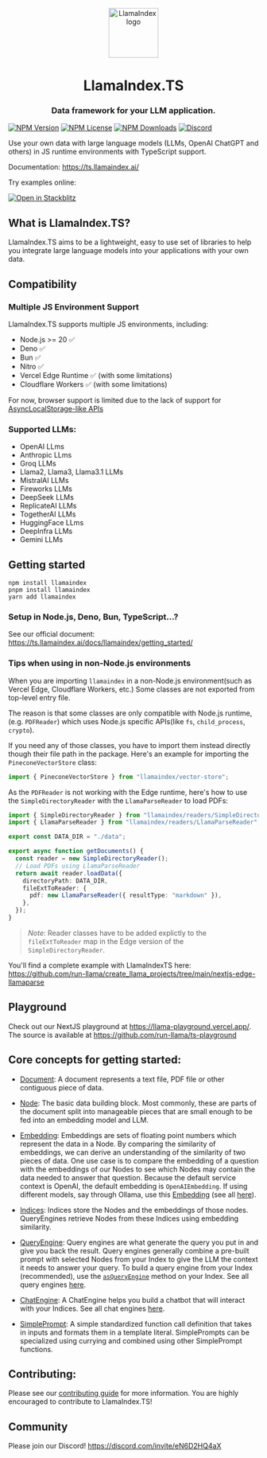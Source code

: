 <p align="center">
  <img height="100" width="100" alt="LlamaIndex logo" src="https://ts.llamaindex.ai/square.svg" />
</p>
<h1 align="center">LlamaIndex.TS</h1>
<h3 align="center">
  Data framework for your LLM application.
</h3>

[![NPM Version](https://img.shields.io/npm/v/llamaindex)](https://www.npmjs.com/package/llamaindex)
[![NPM License](https://img.shields.io/npm/l/llamaindex)](https://www.npmjs.com/package/llamaindex)
[![NPM Downloads](https://img.shields.io/npm/dm/llamaindex)](https://www.npmjs.com/package/llamaindex)
[![Discord](https://img.shields.io/discord/1059199217496772688)](https://discord.com/invite/eN6D2HQ4aX)

Use your own data with large language models (LLMs, OpenAI ChatGPT and others) in JS runtime environments with TypeScript support.

Documentation: https://ts.llamaindex.ai/

Try examples online:

[![Open in Stackblitz](https://developer.stackblitz.com/img/open_in_stackblitz.svg)](https://stackblitz.com/github/run-llama/LlamaIndexTS/tree/main/examples)

## What is LlamaIndex.TS?

LlamaIndex.TS aims to be a lightweight, easy to use set of libraries to help you integrate large language models into your applications with your own data.

## Compatibility

### Multiple JS Environment Support

LlamaIndex.TS supports multiple JS environments, including:

- Node.js >= 20 ✅
- Deno ✅
- Bun ✅
- Nitro ✅
- Vercel Edge Runtime ✅ (with some limitations)
- Cloudflare Workers ✅ (with some limitations)

For now, browser support is limited due to the lack of support for [AsyncLocalStorage-like APIs](https://github.com/tc39/proposal-async-context)

### Supported LLMs:

- OpenAI LLms
- Anthropic LLms
- Groq LLMs
- Llama2, Llama3, Llama3.1 LLMs
- MistralAI LLMs
- Fireworks LLMs
- DeepSeek LLMs
- ReplicateAI LLMs
- TogetherAI LLMs
- HuggingFace LLms
- DeepInfra LLMs
- Gemini LLMs

## Getting started

```shell
npm install llamaindex
pnpm install llamaindex
yarn add llamaindex
```

### Setup in Node.js, Deno, Bun, TypeScript...?

See our official document: <https://ts.llamaindex.ai/docs/llamaindex/getting_started/>

### Tips when using in non-Node.js environments

When you are importing `llamaindex` in a non-Node.js environment(such as Vercel Edge, Cloudflare Workers, etc.)
Some classes are not exported from top-level entry file.

The reason is that some classes are only compatible with Node.js runtime,(e.g. `PDFReader`) which uses Node.js specific APIs(like `fs`, `child_process`, `crypto`).

If you need any of those classes, you have to import them instead directly though their file path in the package.
Here's an example for importing the `PineconeVectorStore` class:

```typescript
import { PineconeVectorStore } from "llamaindex/vector-store";
```

As the `PDFReader` is not working with the Edge runtime, here's how to use the `SimpleDirectoryReader` with the `LlamaParseReader` to load PDFs:

```typescript
import { SimpleDirectoryReader } from "llamaindex/readers/SimpleDirectoryReader";
import { LlamaParseReader } from "llamaindex/readers/LlamaParseReader";

export const DATA_DIR = "./data";

export async function getDocuments() {
  const reader = new SimpleDirectoryReader();
  // Load PDFs using LlamaParseReader
  return await reader.loadData({
    directoryPath: DATA_DIR,
    fileExtToReader: {
      pdf: new LlamaParseReader({ resultType: "markdown" }),
    },
  });
}
```

> _Note_: Reader classes have to be added explictly to the `fileExtToReader` map in the Edge version of the `SimpleDirectoryReader`.

You'll find a complete example with LlamaIndexTS here: https://github.com/run-llama/create_llama_projects/tree/main/nextjs-edge-llamaparse

## Playground

Check out our NextJS playground at https://llama-playground.vercel.app/. The source is available at https://github.com/run-llama/ts-playground

## Core concepts for getting started:

- [Document](/packages/llamaindex/src/Node.ts): A document represents a text file, PDF file or other contiguous piece of data.

- [Node](/packages/llamaindex/src/Node.ts): The basic data building block. Most commonly, these are parts of the document split into manageable pieces that are small enough to be fed into an embedding model and LLM.

- [Embedding](/packages/llamaindex/src/embeddings/OpenAIEmbedding.ts): Embeddings are sets of floating point numbers which represent the data in a Node. By comparing the similarity of embeddings, we can derive an understanding of the similarity of two pieces of data. One use case is to compare the embedding of a question with the embeddings of our Nodes to see which Nodes may contain the data needed to answer that question. Because the default service context is OpenAI, the default embedding is `OpenAIEmbedding`. If using different models, say through Ollama, use this [Embedding](/packages/llamaindex/src/embeddings/OllamaEmbedding.ts) (see all [here](/packages/llamaindex/src/embeddings)).

- [Indices](/packages/llamaindex/src/indices/): Indices store the Nodes and the embeddings of those nodes. QueryEngines retrieve Nodes from these Indices using embedding similarity.

- [QueryEngine](/packages/llamaindex/src/engines/query/RetrieverQueryEngine.ts): Query engines are what generate the query you put in and give you back the result. Query engines generally combine a pre-built prompt with selected Nodes from your Index to give the LLM the context it needs to answer your query. To build a query engine from your Index (recommended), use the [`asQueryEngine`](/packages/llamaindex/src/indices/BaseIndex.ts) method on your Index. See all query engines [here](/packages/llamaindex/src/engines/query).

- [ChatEngine](/packages/llamaindex/src/engines/chat/SimpleChatEngine.ts): A ChatEngine helps you build a chatbot that will interact with your Indices. See all chat engines [here](/packages/llamaindex/src/engines/chat).

- [SimplePrompt](/packages/llamaindex/src/Prompt.ts): A simple standardized function call definition that takes in inputs and formats them in a template literal. SimplePrompts can be specialized using currying and combined using other SimplePrompt functions.

## Contributing:

Please see our [contributing guide](CONTRIBUTING.md) for more information.
You are highly encouraged to contribute to LlamaIndex.TS!

## Community

Please join our Discord! https://discord.com/invite/eN6D2HQ4aX
